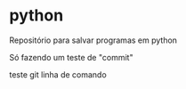# python
Repositório para salvar programas em python

Só fazendo um teste de "commit"

teste git linha de comando
